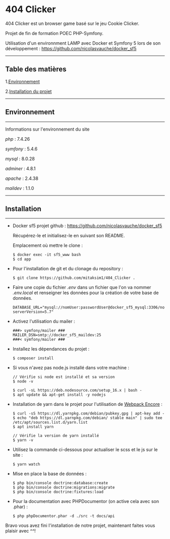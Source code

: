 # 404 Clicker

404 Clicker est un browser game basé sur le jeu Cookie Clicker.

Projet de fin de formation POEC PHP-Symfony.

Utilisation d'un environnment LAMP avec Docker et Symfony 5 lors de son développement : https://github.com/nicolasvauche/docker_sf5


-----------------

## Table des matières
1.[Environnement](#environnement)

2.[Installation du projet](#installation)

-----------------

## Environnement

***
Informations sur l'environnement du site


_php_ : 7.4.26

_symfony_ : 5.4.6

_mysql_ : 8.0.28

_adminer_ : 4.8.1

_apache_ : 2.4.38

_maildev_ : 1.1.0

-----------------

## Installation

***
- Docker sf5 projet github : https://github.com/nicolasvauche/docker_sf5

    Récupérez-le et initialisez-le en suivant son README.

    Emplacement où mettre le clone :

    ```
    $ docker exec -it sf5_www bash
    $ cd app
    ```

- Pour l'installation de git et du clonage du repository :

    ```
    $ git clone https://github.com/mitaksim1/404_Clicker .
    ```

- Faire une copie du fichier *.env* dans un fichier que l'on va nommer *.env.local* et renseigner les données pour la création de votre base de données.
    
    ```
    DATABASE_URL="mysql://nomUser:passwordUser@docker_sf5_mysql:3306/nomDatabase?serverVersion=5.7"
    
    ``` 

- Activez l'utilisation du mailer :

    ```
    ###> symfony/mailer ###
    MAILER_DSN=smtp://docker_sf5_maildev:25
    ###< symfony/mailer ###
    ```

- Installez les dépendances du projet :

    ```
    $ composer install
    ```

- Si vous n'avez pas node.js installé dans votre machine : 

    ```
    // Vérifie si node est installé et sa version
    $ node -v
    ```

    ```
    $ curl -sL https://deb.nodesource.com/setup_16.x | bash -
    $ apt update && apt-get install -y nodejs
    ```

- Installation de yarn dans le projet pour l'utilisation de [Webpack Encore](https://github.com/symfony/webpack-encore) :
    ```
    $ curl -sS https://dl.yarnpkg.com/debian/pubkey.gpg | apt-key add -
    $ echo "deb https://dl.yarnpkg.com/debian/ stable main" | sudo tee /etc/apt/sources.list.d/yarn.list
    $ apt install yarn
    ```

    ```
    // Vérifie la version de yarn installé
    $ yarn -v
    ```

- Utilisez la commande ci-dessous pour actualiser le scss et le js sur le site :

    ```
    $ yarn watch
    ```

- Mise en place la base de données :

    ```
    $ php bin/console doctrine:database:create
    $ php bin/console doctrine:migrations:migrate
    $ php bin/console doctrine:fixtures:load
    ```

- Pour la documentation avec PHPDocumentor (on active cela avec son .phar) :
    ```
    $ php phpDocumentor.phar -d ./src -t docs/api
    ```
Bravo vous avez fini l'installation de notre projet, maintenant faites vous plaisir avec ^^!
